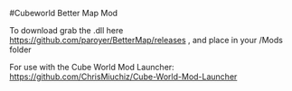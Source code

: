 #Cubeworld Better Map Mod

To download grab the .dll here https://github.com/paroyer/BetterMap/releases ,  and place in your /Mods folder


For use with the Cube World Mod Launcher: https://github.com/ChrisMiuchiz/Cube-World-Mod-Launcher
